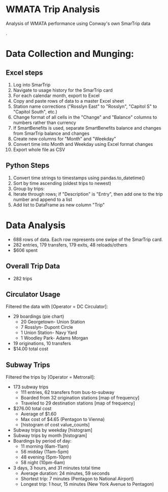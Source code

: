 # WMATA Trip Analysis


Analysis of WMATA performance using Conway's own SmarTrip data

.

# Data Collection and Munging:

## Excel steps

1. Log into SmarTrip 
2. Navigate to usage history for the SmarTrip card
3. For each calendar month, export to Excel
4. Copy and paste rows of data to a master Excel sheet
4. Station name corrections ("Rosslyn East" to "Rosslyn", "Capitol S" to "Capitol South", etc.)
5. Change format of all cells in the "Change" and "Balance" columns to numbers rather than currency
4. If SmartBenefits is used, separate SmartBenefits balance and changes from SmarTrip balance and changes
5. Create new columns for "Month" and "Weekday"
4. Convert time into Month and Weekday using Excel format changes
4. Export whole file as CSV

## Python Steps

1. Convert time strings to timestamps using pandas.to_datetime()
2. Sort by time ascending (oldest trips to newest)
3. Group by trips: 
  1. Iterate through rows; if "Description" is "Entry", then add one to the trip number and append to a list
  2. Add list to DataFrame as new column "Trip"


# Data Analysis

- 688 rows of data. Each row represents one swipe of the SmarTrip card.
- 282 entries, 179 transfers, 179 exits, 48 reloads/others
- $606 spent

## Overall Trip Data

- 282 trips

## Circulator Usage

Filtered the data with [Operator = DC Circulator]:

- 29 boardings (pie chart)
  - 20 Georgetown- Union Station
  - 7 Rosslyn- Dupont Circle
  - 1 Union Station- Navy Yard
  - 1 Woodley Park- Adams Morgan
- 19 originations, 10 transfers
- $14.00 total cost

## Subway Trips

Filtered the trips by [Operator = Metrorail]:
- 173 subway trips
  - 111 entries, 62 transfers from bus-to-subway
  - Boarded from 32 origination stations [map of frequency]
  - Traveled to 29 destination stations [map of frequency]
- $276.00 total cost
  - Average of $1.60
  - Max cost of $4.65 (Pentagon to Vienna)
  - [histogram of cost value_counts]
- Subway trips by weekday [histogram]
- Subway trips by month [histogram]
- Boardings by period of day:
  - 11 morning (6am-11am)
  - 56 midday (11am-5pm)
  - 48 evening (5pm-10pm)
  - 58 night (10pm-6am)
- 3 days, 3 hours, and 31 minutes total time
  - Average duration: 24 minutes, 59 seconds
  - Shortest trip: 7 minutes (Pentagon to National Airport)
  - Longest trip: 1 hour, 15 minutes (New York Avenue to Pentagon)






